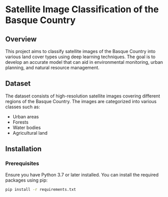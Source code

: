 # Satellite Image Classification of the Basque Country

## Overview
This project aims to classify satellite images of the Basque Country into various land cover types using deep learning techniques. The goal is to develop an accurate model that can aid in environmental monitoring, urban planning, and natural resource management.

## Dataset
The dataset consists of high-resolution satellite images covering different regions of the Basque Country. The images are categorized into various classes such as:
- Urban areas
- Forests
- Water bodies
- Agricultural land

## Installation

### Prerequisites
Ensure you have Python 3.7 or later installed. You can install the required packages using pip:

```bash
pip install -r requirements.txt
